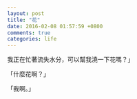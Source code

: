 ```yaml
---
layout: post
title: "花"
date: 2016-02-08 01:57:59 +0800
comments: true
categories: life
---
```


我正在忙著流失水分，可以幫我澆一下花嗎？」

「什麼花啊？」

「我啊。」
